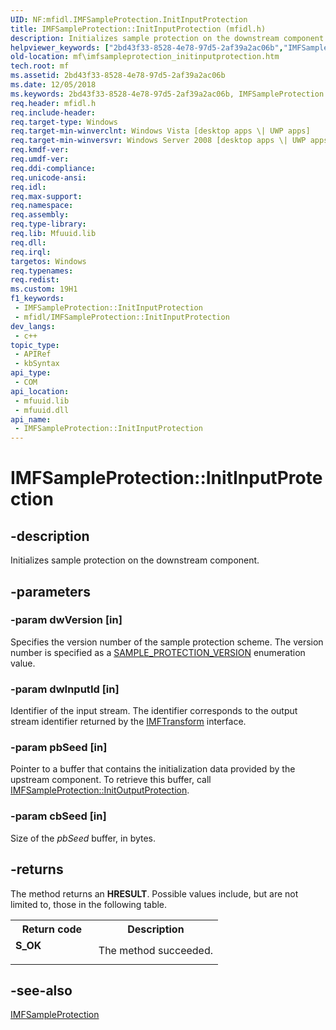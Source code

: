 ```yaml
---
UID: NF:mfidl.IMFSampleProtection.InitInputProtection
title: IMFSampleProtection::InitInputProtection (mfidl.h)
description: Initializes sample protection on the downstream component.
helpviewer_keywords: ["2bd43f33-8528-4e78-97d5-2af39a2ac06b","IMFSampleProtection interface [Media Foundation]","InitInputProtection method","IMFSampleProtection.InitInputProtection","IMFSampleProtection::InitInputProtection","InitInputProtection","InitInputProtection method [Media Foundation]","InitInputProtection method [Media Foundation]","IMFSampleProtection interface","mf.imfsampleprotection_initinputprotection","mfidl/IMFSampleProtection::InitInputProtection"]
old-location: mf\imfsampleprotection_initinputprotection.htm
tech.root: mf
ms.assetid: 2bd43f33-8528-4e78-97d5-2af39a2ac06b
ms.date: 12/05/2018
ms.keywords: 2bd43f33-8528-4e78-97d5-2af39a2ac06b, IMFSampleProtection interface [Media Foundation],InitInputProtection method, IMFSampleProtection.InitInputProtection, IMFSampleProtection::InitInputProtection, InitInputProtection, InitInputProtection method [Media Foundation], InitInputProtection method [Media Foundation],IMFSampleProtection interface, mf.imfsampleprotection_initinputprotection, mfidl/IMFSampleProtection::InitInputProtection
req.header: mfidl.h
req.include-header: 
req.target-type: Windows
req.target-min-winverclnt: Windows Vista [desktop apps \| UWP apps]
req.target-min-winversvr: Windows Server 2008 [desktop apps \| UWP apps]
req.kmdf-ver: 
req.umdf-ver: 
req.ddi-compliance: 
req.unicode-ansi: 
req.idl: 
req.max-support: 
req.namespace: 
req.assembly: 
req.type-library: 
req.lib: Mfuuid.lib
req.dll: 
req.irql: 
targetos: Windows
req.typenames: 
req.redist: 
ms.custom: 19H1
f1_keywords:
 - IMFSampleProtection::InitInputProtection
 - mfidl/IMFSampleProtection::InitInputProtection
dev_langs:
 - c++
topic_type:
 - APIRef
 - kbSyntax
api_type:
 - COM
api_location:
 - mfuuid.lib
 - mfuuid.dll
api_name:
 - IMFSampleProtection::InitInputProtection
---
```


# IMFSampleProtection::InitInputProtection


## -description

Initializes sample protection on the downstream component.

## -parameters

### -param dwVersion [in]

Specifies the version number of the sample protection scheme. The version number is specified as a <a href="/windows/desktop/api/mfidl/ne-mfidl-sample_protection_version">SAMPLE_PROTECTION_VERSION</a> enumeration value.

### -param dwInputId [in]

Identifier of the input stream. The identifier corresponds to the output stream identifier returned by the <a href="/windows/desktop/api/mftransform/nn-mftransform-imftransform">IMFTransform</a> interface.

### -param pbSeed [in]

Pointer to a buffer that contains the initialization data provided by the upstream component. To retrieve this buffer, call <a href="/windows/desktop/api/mfidl/nf-mfidl-imfsampleprotection-initoutputprotection">IMFSampleProtection::InitOutputProtection</a>.

### -param cbSeed [in]

Size of the <i>pbSeed</i> buffer, in bytes.

## -returns

The method returns an <b>HRESULT</b>. Possible values include, but are not limited to, those in the following table.

<table>
<tr>
<th>Return code</th>
<th>Description</th>
</tr>
<tr>
<td width="40%">
<dl>
<dt><b>S_OK</b></dt>
</dl>
</td>
<td width="60%">
The method succeeded.

</td>
</tr>
</table>

## -see-also

<a href="/windows/desktop/api/mfidl/nn-mfidl-imfsampleprotection">IMFSampleProtection</a>

